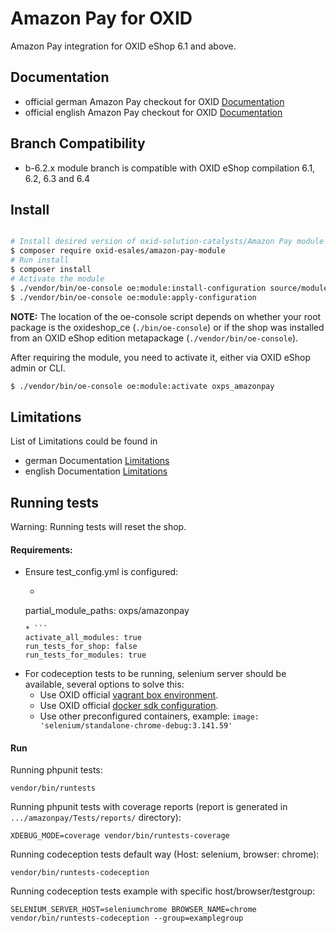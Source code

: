 # Amazon Pay for OXID

Amazon Pay integration for OXID eShop 6.1 and above.

## Documentation

* official german Amazon Pay checkout for OXID [Documentation](https://docs.oxid-esales.com/modules/amazon-pay/de/latest/)
* official english Amazon Pay checkout for OXID [Documentation](https://docs.oxid-esales.com/modules/amazon-pay/en/latest/)

## Branch Compatibility

* b-6.2.x module branch is compatible with OXID eShop compilation 6.1, 6.2, 6.3 and 6.4

## Install

```bash

# Install desired version of oxid-solution-catalysts/Amazon Pay module
$ composer require oxid-esales/amazon-pay-module
# Run install
$ composer install
# Activate the module
$ ./vendor/bin/oe-console oe:module:install-configuration source/modules/oxps/amazonpay
$ ./vendor/bin/oe-console oe:module:apply-configuration
```

**NOTE:** The location of the oe-console script depends on whether your root package
is the oxideshop_ce (```./bin/oe-console```) or if the shop was installed from
an OXID eShop edition metapackage (```./vendor/bin/oe-console```).

After requiring the module, you need to activate it, either via OXID eShop admin or CLI.

```bash
$ ./vendor/bin/oe-console oe:module:activate oxps_amazonpay
```

## Limitations

List of Limitations could be found in

* german Documentation [Limitations](https://docs.oxid-esales.com/modules/amazon-pay/de/latest/einfuehrung.html#wann-konnen-sie-amazon-pay-nicht-anbieten)
* english Documentation [Limitations](https://docs.oxid-esales.com/modules/amazon-pay/en/latest/einfuehrung.html#wann-konnen-sie-amazon-pay-nicht-anbieten)

## Running tests

Warning: Running tests will reset the shop.

#### Requirements:
* Ensure test_config.yml is configured:
    * ```
    partial_module_paths: oxps/amazonpay
    ```
    * ```
    activate_all_modules: true
    run_tests_for_shop: false
    run_tests_for_modules: true
    ```
* For codeception tests to be running, selenium server should be available, several options to solve this:
    * Use OXID official [vagrant box environment](https://github.com/OXID-eSales/oxvm_eshop).
    * Use OXID official [docker sdk configuration](https://github.com/OXID-eSales/docker-eshop-sdk).
    * Use other preconfigured containers, example: ``image: 'selenium/standalone-chrome-debug:3.141.59'``

#### Run

Running phpunit tests:
```
vendor/bin/runtests
```

Running phpunit tests with coverage reports (report is generated in ``.../amazonpay/Tests/reports/`` directory):
```
XDEBUG_MODE=coverage vendor/bin/runtests-coverage
```

Running codeception tests default way (Host: selenium, browser: chrome):
```
vendor/bin/runtests-codeception
```

Running codeception tests example with specific host/browser/testgroup:
```
SELENIUM_SERVER_HOST=seleniumchrome BROWSER_NAME=chrome vendor/bin/runtests-codeception --group=examplegroup
```